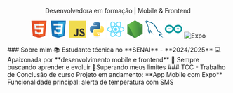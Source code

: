 <p align="center">Desenvolvedora em formação | Mobile & Frontend</p> <p align="center"> <img src="https://github.com/devicons/devicon/blob/master/icons/html5/html5-original.svg" width="40" title="HTML" /> <img src="https://github.com/devicons/devicon/blob/master/icons/css3/css3-original.svg" width="40" title="CSS" /> <img src="https://github.com/devicons/devicon/blob/master/icons/javascript/javascript-original.svg" width="40" title="JS" /> <img src="https://github.com/devicons/devicon/blob/master/icons/python/python-original.svg" width="40" title="Python" /> <img src="https://github.com/devicons/devicon/blob/master/icons/react/react-original.svg" width="40" title="React Native" /> <img src="https://github.com/devicons/devicon/blob/master/icons/nodejs/nodejs-original.svg" width="40" title="Node.js" /> <img src="https://github.com/devicons/devicon/blob/master/icons/mysql/mysql-original.svg" width="40" title="MySQL" /> <img src="https://github.com/devicons/devicon/blob/master/icons/arduino/arduino-original.svg" width="40" title="Arduino" /> <img src="https://encrypted-tbn0.gstatic.com/images?q=tbn:ANd9GcRVtfghCwl_HDYMSeHrVZwaJb4Wnt5ZVo-ycA&s" width="40" title="Expo" /> </p> ### Sobre mim 📚 Estudante técnica no **SENAI** - **2024/2025** 💻 Apaixonada por **desenvolvimento mobile e frontend** 🚀 Sempre buscando aprender e evoluir 🧩Superando meus limites ### TCC - Trabalho de Conclusão de curso Projeto em andamento: **App Mobile com Expo** Funcionalidade principal: alerta de temperatura com SMS
